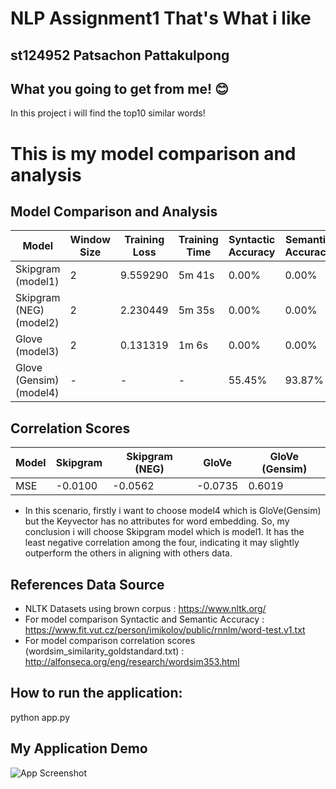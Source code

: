 # NLP Assignment1 That's What i like
## st124952 Patsachon Pattakulpong
## What you going to get from me! 😊
In this project i will find the top10 similar words! 

# This is my model comparison and analysis
## Model Comparison and Analysis

| Model             | Window Size | Training Loss | Training Time | Syntactic Accuracy | Semantic Accuracy |
|-------------------|-------------|---------------|---------------|--------------------|-------------------|
| Skipgram (model1)          | 2     | 9.559290        | 5m 41s      | 0.00%            | 0.00%           |
| Skipgram (NEG) (model2)    | 2     | 2.230449        | 5m 35s       | 0.00%            | 0.00%           |
| Glove (model3)            | 2     | 0.131319       | 1m 6s      | 0.00%            | 0.00%           |
| Glove (Gensim) (model4)    | -     | -       | -       | 55.45%            | 93.87%           |

## Correlation Scores

| Model               | Skipgram | Skipgram (NEG) | GloVe | GloVe (Gensim) |
|---------------------|-----------|----------------|-------|----------------|
| MSE            | -0.0100   | -0.0562        | -0.0735 | 0.6019      |

- In this scenario, firstly i want to choose model4 which is GloVe(Gensim) but the Keyvector has no attributes for word embedding.
So, my conclusion i will choose Skipgram model which is model1. It has the least negative correlation among the four, indicating it may slightly outperform the others in aligning with others data.

## References Data Source
- NLTK Datasets using brown corpus : https://www.nltk.org/
- For model comparison Syntactic and Semantic Accuracy : https://www.fit.vut.cz/person/imikolov/public/rnnlm/word-test.v1.txt
- For model comparison correlation scores (wordsim_similarity_goldstandard.txt) : http://alfonseca.org/eng/research/wordsim353.html 


## How to run the application:
python app.py

## My Application Demo
![App Screenshot](<img width="1440" alt="Screenshot 2568-01-20 at 2 00 32 AM" src="https://github.com/user-attachments/assets/41828a50-ffd7-493e-a461-995d849a98e2" />)

